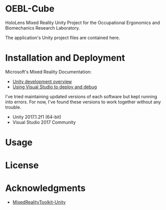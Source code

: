 # OEBL-Cube
HoloLens Mixed Reality Unity Project for the Occupational Ergonomics and Biomechanics Research Laboratory.

The application's Unity project files are contained here.

# Installation and Deployment
 Microsoft's Mixed Reality Documentation: 
* [Unity development overview](https://docs.microsoft.com/en-us/windows/mixed-reality/unity-development-overview "Mixed Reality Documentation")
* [Using Visual Studio to deploy and debug](https://docs.microsoft.com/en-us/windows/mixed-reality/using-visual-studio "Mixed Reality Documentation")

I've tried maintaining updated versions of each software but kept running into errors. For now, I've found these versions to work together without any trouble. 

* Unity 2017.1.2f1 (64-bit)
* Visual Studio 2017 Community

# Usage
# License
# Acknowledgments
* [MixedRealityToolkit-Unity](https://github.com/Microsoft/MixedRealityToolkit-Unity "GitHub repo")
